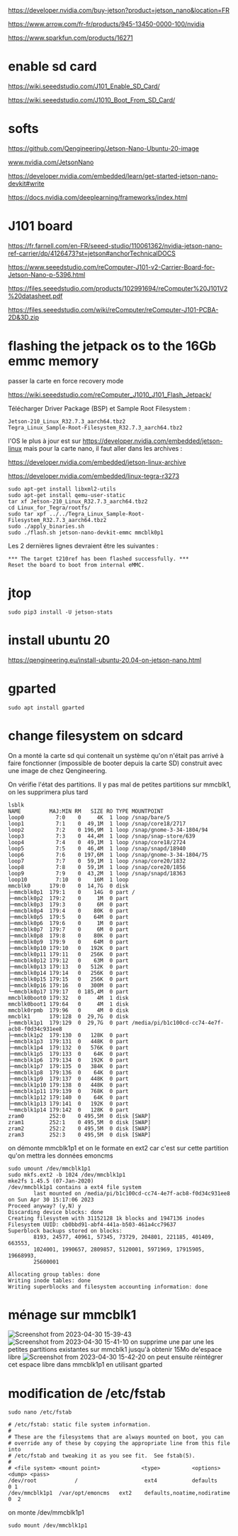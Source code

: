 https://developer.nvidia.com/buy-jetson?product=jetson_nano&location=FR

https://www.arrow.com/fr-fr/products/945-13450-0000-100/nvidia

https://www.sparkfun.com/products/16271

# enable sd card

https://wiki.seeedstudio.com/J101_Enable_SD_Card/

https://wiki.seeedstudio.com/J1010_Boot_From_SD_Card/

# softs

https://github.com/Qengineering/Jetson-Nano-Ubuntu-20-image

www.nvidia.com/JetsonNano

https://developer.nvidia.com/embedded/learn/get-started-jetson-nano-devkit#write



https://docs.nvidia.com/deeplearning/frameworks/index.html

# J101 board



https://fr.farnell.com/en-FR/seeed-studio/110061362/nvidia-jetson-nano-ref-carrier/dp/4126473?st=jetson#anchorTechnicalDOCS

https://www.seeedstudio.com/reComputer-J101-v2-Carrier-Board-for-Jetson-Nano-p-5396.html

https://files.seeedstudio.com/products/102991694/reComputer%20J101V2%20datasheet.pdf

https://files.seeedstudio.com/wiki/reComputer/reComputer-J101-PCBA-2D&3D.zip

# flashing the jetpack os to the 16Gb emmc memory

passer la carte en force recovery mode

https://wiki.seeedstudio.com/reComputer_J1010_J101_Flash_Jetpack/

Télécharger Driver Package (BSP) et Sample Root Filesystem :

```
Jetson-210_Linux_R32.7.3_aarch64.tbz2
Tegra_Linux_Sample-Root-Filesystem_R32.7.3_aarch64.tbz2
```
l'OS le plus à jour est sur https://developer.nvidia.com/embedded/jetson-linux mais pour la carte nano, il faut aller dans les archives :

https://developer.nvidia.com/embedded/jetson-linux-archive

https://developer.nvidia.com/embedded/linux-tegra-r3273

```
sudo apt-get install libxml2-utils
sudo apt-get install qemu-user-static
tar xf Jetson-210_Linux_R32.7.3_aarch64.tbz2
cd Linux_for_Tegra/rootfs/
sudo tar xpf ../../Tegra_Linux_Sample-Root-Filesystem_R32.7.3_aarch64.tbz2
sudo ./apply_binaries.sh
sudo ./flash.sh jetson-nano-devkit-emmc mmcblk0p1
```
Les 2 dernières lignes devraient être les suivantes :
```
*** The target t210ref has been flashed successfully. ***
Reset the board to boot from internal eMMC.
```
# jtop
```
sudo pip3 install -U jetson-stats
```
# install ubuntu 20

https://qengineering.eu/install-ubuntu-20.04-on-jetson-nano.html

# gparted
```
sudo apt install gparted
```
# change filesystem on sdcard

On a monté la carte sd qui contenait un système qu'on n'était pas arrivé à faire fonctionner (impossible de booter depuis la carte SD) construit avec une image de chez Qengineering.

On vérifie l'état des partitions. Il y pas mal de petites partitions sur mmcblk1, on les supprimera plus tard

```
lsblk
NAME         MAJ:MIN RM   SIZE RO TYPE MOUNTPOINT
loop0          7:0    0     4K  1 loop /snap/bare/5
loop1          7:1    0  49,1M  1 loop /snap/core18/2717
loop2          7:2    0 196,9M  1 loop /snap/gnome-3-34-1804/94
loop3          7:3    0  44,4M  1 loop /snap/snap-store/639
loop4          7:4    0  49,1M  1 loop /snap/core18/2724
loop5          7:5    0  46,4M  1 loop /snap/snapd/18940
loop6          7:6    0 197,6M  1 loop /snap/gnome-3-34-1804/75
loop7          7:7    0  59,1M  1 loop /snap/core20/1832
loop8          7:8    0  59,1M  1 loop /snap/core20/1856
loop9          7:9    0  43,2M  1 loop /snap/snapd/18363
loop10         7:10   0    16M  1 loop
mmcblk0      179:0    0  14,7G  0 disk
├─mmcblk0p1  179:1    0    14G  0 part /
├─mmcblk0p2  179:2    0     1M  0 part
├─mmcblk0p3  179:3    0     6M  0 part
├─mmcblk0p4  179:4    0    80K  0 part
├─mmcblk0p5  179:5    0    64M  0 part
├─mmcblk0p6  179:6    0     1M  0 part
├─mmcblk0p7  179:7    0     6M  0 part
├─mmcblk0p8  179:8    0    80K  0 part
├─mmcblk0p9  179:9    0    64M  0 part
├─mmcblk0p10 179:10   0   192K  0 part
├─mmcblk0p11 179:11   0   256K  0 part
├─mmcblk0p12 179:12   0    63M  0 part
├─mmcblk0p13 179:13   0   512K  0 part
├─mmcblk0p14 179:14   0   256K  0 part
├─mmcblk0p15 179:15   0   256K  0 part
├─mmcblk0p16 179:16   0   300M  0 part
└─mmcblk0p17 179:17   0 185,4M  0 part
mmcblk0boot0 179:32   0     4M  1 disk
mmcblk0boot1 179:64   0     4M  1 disk
mmcblk0rpmb  179:96   0     4M  0 disk
mmcblk1      179:128  0  29,7G  0 disk
├─mmcblk1p1  179:129  0  29,7G  0 part /media/pi/b1c100cd-cc74-4e7f-acb8-f0d34c931ee8
├─mmcblk1p2  179:130  0   128K  0 part
├─mmcblk1p3  179:131  0   448K  0 part
├─mmcblk1p4  179:132  0   576K  0 part
├─mmcblk1p5  179:133  0    64K  0 part
├─mmcblk1p6  179:134  0   192K  0 part
├─mmcblk1p7  179:135  0   384K  0 part
├─mmcblk1p8  179:136  0    64K  0 part
├─mmcblk1p9  179:137  0   448K  0 part
├─mmcblk1p10 179:138  0   448K  0 part
├─mmcblk1p11 179:139  0   768K  0 part
├─mmcblk1p12 179:140  0    64K  0 part
├─mmcblk1p13 179:141  0   192K  0 part
└─mmcblk1p14 179:142  0   128K  0 part
zram0        252:0    0 495,5M  0 disk [SWAP]
zram1        252:1    0 495,5M  0 disk [SWAP]
zram2        252:2    0 495,5M  0 disk [SWAP]
zram3        252:3    0 495,5M  0 disk [SWAP]
```
on démonte mmcblk1p1 et on le formate en ext2 car c'est sur cette partition qu'on mettra les données emoncms
```
sudo umount /dev/mmcblk1p1
sudo mkfs.ext2 -b 1024 /dev/mmcblk1p1
mke2fs 1.45.5 (07-Jan-2020)
/dev/mmcblk1p1 contains a ext4 file system
        last mounted on /media/pi/b1c100cd-cc74-4e7f-acb8-f0d34c931ee8 on Sun Apr 30 15:17:06 2023
Proceed anyway? (y,N) y
Discarding device blocks: done
Creating filesystem with 31152128 1k blocks and 1947136 inodes
Filesystem UUID: cb0bbd91-abf4-441a-b503-461a4cc79637
Superblock backups stored on blocks:
        8193, 24577, 40961, 57345, 73729, 204801, 221185, 401409, 663553,
        1024001, 1990657, 2809857, 5120001, 5971969, 17915905, 19668993,
        25600001

Allocating group tables: done
Writing inode tables: done
Writing superblocks and filesystem accounting information: done
```
# ménage sur mmcblk1

![Screenshot from 2023-04-30 15-39-43](https://user-images.githubusercontent.com/24553739/235355984-e7d1c251-f8c2-47fa-a182-3edf4735b1c5.png)
![Screenshot from 2023-04-30 15-41-10](https://user-images.githubusercontent.com/24553739/235356018-5a237250-d789-46fb-9ba3-3b6b01ba25d3.png)
on supprime une par une les petites partitions existantes sur mmcblk1 jusqu'à obtenir 15Mo de'espace libre
![Screenshot from 2023-04-30 15-42-20](https://user-images.githubusercontent.com/24553739/235356057-d14e5da5-0e56-47a4-b1cc-75a5c9b5a057.png)
on peut ensuite réintégrer cet espace libre dans mmcblk1p1 en utilisant gparted

# modification de /etc/fstab
```
sudo nano /etc/fstab

# /etc/fstab: static file system information.
#
# These are the filesystems that are always mounted on boot, you can
# override any of these by copying the appropriate line from this file into
# /etc/fstab and tweaking it as you see fit.  See fstab(5).
#
# <file system> <mount point>             <type>          <options>                               <dump> <pass>
/dev/root            /                     ext4           defaults                                     0 1
/dev/mmcblk1p1  /var/opt/emoncms   ext2    defaults,noatime,nodiratime  0  2
```
on monte /dev/mmcblk1p1
```
sudo mount /dev/mmcblk1p1
```
